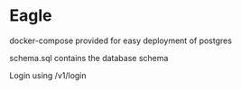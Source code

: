 # Eagle

docker-compose provided for easy deployment of postgres

schema.sql contains the database schema

Login using /v1/login